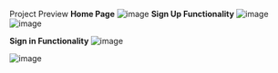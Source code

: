 Project Preview
**Home Page**
![image](https://github.com/rajattyagi98/upgrad-project/assets/43870624/84106fcf-c4f0-4515-9b18-1bb8c2b8bbcd)
**Sign Up Functionality**
![image](https://github.com/rajattyagi98/upgrad-project/assets/43870624/743a4bba-9267-4f2b-9ec8-29d9f44fe46c)
![image](https://github.com/rajattyagi98/upgrad-project/assets/43870624/e7435098-2c12-48b4-b676-7b6fc9a1e5a0)

**Sign in Functionality**
![image](https://github.com/rajattyagi98/upgrad-project/assets/43870624/ee1551e3-fb60-443a-a132-a8a5c692446f)

![image](https://github.com/rajattyagi98/upgrad-project/assets/43870624/40e62232-2c31-4ed6-b2c5-90cb98db3ca8)
